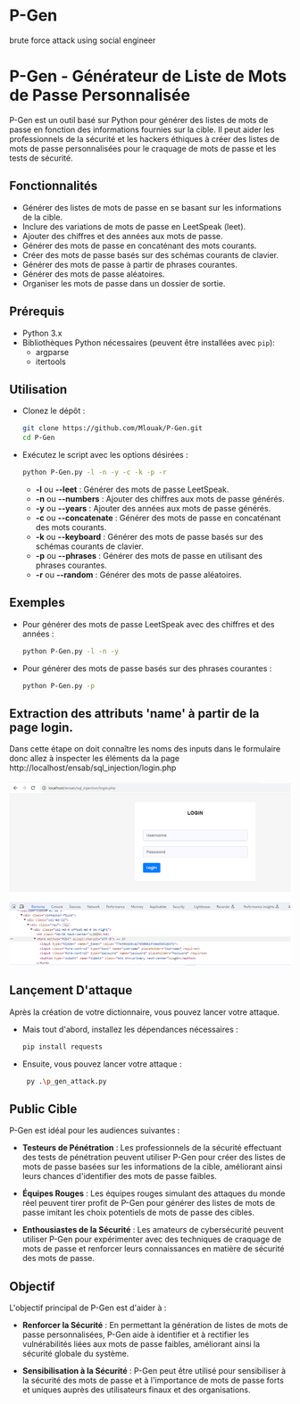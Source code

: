 # P-Gen
brute force attack using social engineer
# P-Gen - Générateur de Liste de Mots de Passe Personnalisée

P-Gen est un outil basé sur Python pour générer des listes de mots de passe en fonction des informations fournies sur la cible. Il peut aider les professionnels de la sécurité et les hackers éthiques à créer des listes de mots de passe personnalisées pour le craquage de mots de passe et les tests de sécurité.

## Fonctionnalités

- Générer des listes de mots de passe en se basant sur les informations de la cible.
- Inclure des variations de mots de passe en LeetSpeak (leet).
- Ajouter des chiffres et des années aux mots de passe.
- Générer des mots de passe en concaténant des mots courants.
- Créer des mots de passe basés sur des schémas courants de clavier.
- Générer des mots de passe à partir de phrases courantes.
- Générer des mots de passe aléatoires.
- Organiser les mots de passe dans un dossier de sortie.

## Prérequis

- Python 3.x
- Bibliothèques Python nécessaires (peuvent être installées avec `pip`):
  - argparse
  - itertools

## Utilisation

- Clonez le dépôt :

   ```bash
   git clone https://github.com/Mlouak/P-Gen.git
   cd P-Gen
    ```
- Exécutez le script avec les options désirées :    
   
   ```bash 
   python P-Gen.py -l -n -y -c -k -p -r
   ```
    - **-l** ou **--leet** : Générer des mots de passe LeetSpeak.  
    - **-n** ou **--numbers** : Ajouter des chiffres aux mots de passe générés.  
    - **-y** ou **--years** : Ajouter des années aux mots de passe générés.  
    - **-c** ou **--concatenate** : Générer des mots de passe en concaténant des mots courants.  
    - **-k** ou **--keyboard** : Générer des mots de passe basés sur des schémas courants de clavier.     
    - **-p** ou **--phrases** : Générer des mots de passe en utilisant des phrases courantes.   
    - **-r** ou **--random** : Générer des mots de passe aléatoires.

## Exemples
- Pour générer des mots de passe LeetSpeak avec des chiffres et des années :

  ```bash 
  python P-Gen.py -l -n -y
  ```
- Pour générer des mots de passe basés sur des phrases courantes :
  ```bash 
  python P-Gen.py -p
  ```
## Extraction des attributs 'name' à partir de la page login.
Dans cette étape on doit connaître les noms des inputs dans le formulaire donc allez à inspecter les éléments da la page http://localhost/ensab/sql_injection/login.php
<br/><br/>
![Texte alternatif](image.png)

## Lançement D'attaque
Après la création de votre dictionnaire, vous pouvez lancer votre attaque.

- Mais tout d'abord, installez les dépendances nécessaires :
    ```bash
    pip install requests
    ```

- Ensuite, vous pouvez lancer votre attaque :

    ```bash
     py .\p_gen_attack.py
    ```

## Public Cible

P-Gen est idéal pour les audiences suivantes :

- **Testeurs de Pénétration** : Les professionnels de la sécurité effectuant des tests de pénétration peuvent utiliser P-Gen pour créer des listes de mots de passe basées sur les informations de la cible, améliorant ainsi leurs chances d'identifier des mots de passe faibles.

- **Équipes Rouges** : Les équipes rouges simulant des attaques du monde réel peuvent tirer profit de P-Gen pour générer des listes de mots de passe imitant les choix potentiels de mots de passe des cibles.

- **Enthousiastes de la Sécurité** : Les amateurs de cybersécurité peuvent utiliser P-Gen pour expérimenter avec des techniques de craquage de mots de passe et renforcer leurs connaissances en matière de sécurité des mots de passe.

## Objectif

L'objectif principal de P-Gen est d'aider à :

- **Renforcer la Sécurité** : En permettant la génération de listes de mots de passe personnalisées, P-Gen aide à identifier et à rectifier les vulnérabilités liées aux mots de passe faibles, améliorant ainsi la sécurité globale du système.

- **Sensibilisation à la Sécurité** : P-Gen peut être utilisé pour sensibiliser à la sécurité des mots de passe et à l'importance de mots de passe forts et uniques auprès des utilisateurs finaux et des organisations.
